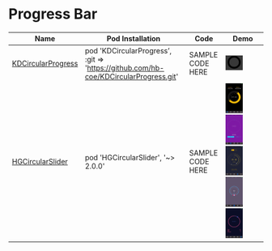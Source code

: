 Progress Bar
======================
Name | Pod Installation | Code | Demo
--- | --- | --- | ---
[KDCircularProgress](https://github.com/kaandedeoglu/KDCircularProgress) | pod 'KDCircularProgress’, :git => 'https://github.com/hb-coe/KDCircularProgress.git' | SAMPLE CODE HERE |  <img src="/Controls/readme_assets/progressbar-image-1.gif" width="49%">
[HGCircularSlider](https://github.com/HamzaGhazouani/HGCircularSlider/tree/master) | pod 'HGCircularSlider', '~> 2.0.0'| SAMPLE CODE HERE | <img src="/Controls/readme_assets/HGCircularSlider-image-1.gif" width="49%"> <img src="/Controls/readme_assets/HGCircularSlider-image-2.gif" width="49%"> <img src="/Controls/readme_assets/HGCircularSlider-image-3.gif" width="49%"> <img src="/Controls/readme_assets/HGCircularSlider-image-4.gif" width="49%"> <img src="/Controls/readme_assets/HGCircularSlider-image-5.gif" width="49%">
